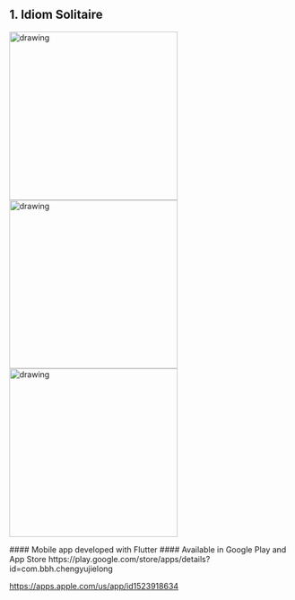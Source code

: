 ## 1. Idiom Solitaire 
<p float="left">
<img src="https://play-lh.googleusercontent.com/0zb5kEUD6BJiOtzIW92gEH8qmmJAf1BwDIwAgo6LMDOzHxviJxQji1RjhUVSgxBYHA=w1920-h880-rw" alt="drawing" width="300"/>
<img src="https://play-lh.googleusercontent.com/lXKrcyuayg-RBZtz78OlZIE_eKRejaeE_8XjLJbtM2w1J6J5uah_uyoDeZONyzJgzA=w1920-h880-rw" alt="drawing" width="300"/>
<img src="https://play-lh.googleusercontent.com/jARuy3q_1HfAAQmyz2ISL7Wzsw9uiupcE2FzSyOa-9DYpTx8_LfkFq4yBIjY5Lhy-WQu=w1920-h880-rw" alt="drawing" width="300"/>
</p>
#### Mobile app developed with Flutter
#### Available in Google Play and App Store
https://play.google.com/store/apps/details?id=com.bbh.chengyujielong 

https://apps.apple.com/us/app/id1523918634

